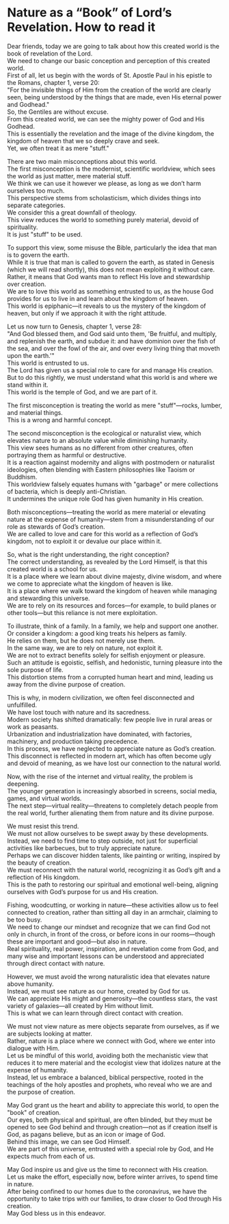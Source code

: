 # Nature as a “Book” of Lord’s Revelation. How to read it

Dear friends, today we are going to talk about how this created world is the book of revelation of the Lord.  
We need to change our basic conception and perception of this created world.  
First of all, let us begin with the words of St. Apostle Paul in his epistle to the Romans, chapter 1, verse 20:  
"For the invisible things of Him from the creation of the world are clearly seen, being understood by the things that are made, even His eternal power and Godhead."  
So, the Gentiles are without excuse.  
From this created world, we can see the mighty power of God and His Godhead.  
This is essentially the revelation and the image of the divine kingdom, the kingdom of heaven that we so deeply crave and seek.  
Yet, we often treat it as mere "stuff."  

There are two main misconceptions about this world.  
The first misconception is the modernist, scientific worldview, which sees the world as just matter, mere material stuff.  
We think we can use it however we please, as long as we don’t harm ourselves too much.  
This perspective stems from scholasticism, which divides things into separate categories.  
We consider this a great downfall of theology.  
This view reduces the world to something purely material, devoid of spirituality.  
It is just "stuff" to be used.  

To support this view, some misuse the Bible, particularly the idea that man is to govern the earth.  
While it is true that man is called to govern the earth, as stated in Genesis (which we will read shortly), this does not mean exploiting it without care.  
Rather, it means that God wants man to reflect His love and stewardship over creation.  
We are to love this world as something entrusted to us, as the house God provides for us to live in and learn about the kingdom of heaven.  
This world is epiphanic—it reveals to us the mystery of the kingdom of heaven, but only if we approach it with the right attitude.  

Let us now turn to Genesis, chapter 1, verse 28:  
"And God blessed them, and God said unto them, 'Be fruitful, and multiply, and replenish the earth, and subdue it: and have dominion over the fish of the sea, and over the fowl of the air, and over every living thing that moveth upon the earth.'"  
This world is entrusted to us.  
The Lord has given us a special role to care for and manage His creation.  
But to do this rightly, we must understand what this world is and where we stand within it.  
This world is the temple of God, and we are part of it.  

The first misconception is treating the world as mere "stuff"—rocks, lumber, and material things.  
This is a wrong and harmful concept.  

The second misconception is the ecological or naturalist view, which elevates nature to an absolute value while diminishing humanity.  
This view sees humans as no different from other creatures, often portraying them as harmful or destructive.  
It is a reaction against modernity and aligns with postmodern or naturalist ideologies, often blending with Eastern philosophies like Taoism or Buddhism.  
This worldview falsely equates humans with "garbage" or mere collections of bacteria, which is deeply anti-Christian.  
It undermines the unique role God has given humanity in His creation.  

Both misconceptions—treating the world as mere material or elevating nature at the expense of humanity—stem from a misunderstanding of our role as stewards of God’s creation.  
We are called to love and care for this world as a reflection of God’s kingdom, not to exploit it or devalue our place within it.

So, what is the right understanding, the right conception?  
The correct understanding, as revealed by the Lord Himself, is that this created world is a school for us.  
It is a place where we learn about divine majesty, divine wisdom, and where we come to appreciate what the kingdom of heaven is like.  
It is a place where we walk toward the kingdom of heaven while managing and stewarding this universe.  
We are to rely on its resources and forces—for example, to build planes or other tools—but this reliance is not mere exploitation.  

To illustrate, think of a family. In a family, we help and support one another.  
Or consider a kingdom: a good king treats his helpers as family.  
He relies on them, but he does not merely use them.  
In the same way, we are to rely on nature, not exploit it.  
We are not to extract benefits solely for selfish enjoyment or pleasure.  
Such an attitude is egoistic, selfish, and hedonistic, turning pleasure into the sole purpose of life.  
This distortion stems from a corrupted human heart and mind, leading us away from the divine purpose of creation.  

This is why, in modern civilization, we often feel disconnected and unfulfilled.  
We have lost touch with nature and its sacredness.  
Modern society has shifted dramatically: few people live in rural areas or work as peasants.  
Urbanization and industrialization have dominated, with factories, machinery, and production taking precedence.  
In this process, we have neglected to appreciate nature as God’s creation.  
This disconnect is reflected in modern art, which has often become ugly and devoid of meaning, as we have lost our connection to the natural world.  

Now, with the rise of the internet and virtual reality, the problem is deepening.  
The younger generation is increasingly absorbed in screens, social media, games, and virtual worlds.  
The next step—virtual reality—threatens to completely detach people from the real world, further alienating them from nature and its divine purpose.  

We must resist this trend.  
We must not allow ourselves to be swept away by these developments.  
Instead, we need to find time to step outside, not just for superficial activities like barbecues, but to truly appreciate nature.  
Perhaps we can discover hidden talents, like painting or writing, inspired by the beauty of creation.  
We must reconnect with the natural world, recognizing it as God’s gift and a reflection of His kingdom.  
This is the path to restoring our spiritual and emotional well-being, aligning ourselves with God’s purpose for us and His creation.

Fishing, woodcutting, or working in nature—these activities allow us to feel connected to creation, rather than sitting all day in an armchair, claiming to be too busy.  
We need to change our mindset and recognize that we can find God not only in church, in front of the cross, or before icons in our rooms—though these are important and good—but also in nature.  
Real spirituality, real power, inspiration, and revelation come from God, and many wise and important lessons can be understood and appreciated through direct contact with nature.  

However, we must avoid the wrong naturalistic idea that elevates nature above humanity.  
Instead, we must see nature as our home, created by God for us.  
We can appreciate His might and generosity—the countless stars, the vast variety of galaxies—all created by Him without limit.  
This is what we can learn through direct contact with creation.  

We must not view nature as mere objects separate from ourselves, as if we are subjects looking at matter.  
Rather, nature is a place where we connect with God, where we enter into dialogue with Him.  
Let us be mindful of this world, avoiding both the mechanistic view that reduces it to mere material and the ecologist view that idolizes nature at the expense of humanity.  
Instead, let us embrace a balanced, biblical perspective, rooted in the teachings of the holy apostles and prophets, who reveal who we are and the purpose of creation.  

May God grant us the heart and ability to appreciate this world, to open the "book" of creation.  
Our eyes, both physical and spiritual, are often blinded, but they must be opened to see God behind and through creation—not as if creation itself is God, as pagans believe, but as an icon or image of God.  
Behind this image, we can see God Himself.  
We are part of this universe, entrusted with a special role by God, and He expects much from each of us.  

May God inspire us and give us the time to reconnect with His creation.  
Let us make the effort, especially now, before winter arrives, to spend time in nature.  
After being confined to our homes due to the coronavirus, we have the opportunity to take trips with our families, to draw closer to God through His creation.  
May God bless us in this endeavor.

